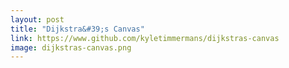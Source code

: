 ```yaml
---
layout: post
title: "Dijkstra&#39;s Canvas"
link: https://www.github.com/kyletimmermans/dijkstras-canvas
image: dijkstras-canvas.png
---
```

